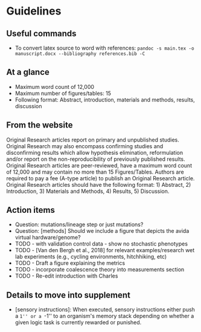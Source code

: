 # Guidelines

## Useful commands

- To convert latex source to word with references: `pandoc -s main.tex -o manuscript.docx --bibliography references.bib -C`

## At a glance

- Maximum word count of 12,000
- Maximum number of figures/tables: 15
- Following format: Abstract, introduction, materials and methods, results, discussion

## From the website

Original Research articles report on primary and unpublished studies. Original Research may also encompass confirming studies and disconfirming results which allow hypothesis elimination, reformulation and/or report on the non-reproducibility of previously published results. Original Research articles are peer-reviewed, have a maximum word count of 12,000 and may contain no more than 15 Figures/Tables. Authors are required to pay a fee (A-type article) to publish an Original Research article. Original Research articles should have the following format: 1) Abstract, 2) Introduction, 3) Materials and Methods, 4) Results, 5) Discussion. 

## Action items

- Question: mutations/lineage step or just mutations?
- Question: [methods] Should we include a figure that depicts the avida virtual hardware/genome?
- TODO - with validation control data - show no stochastic phenotypes
- TODO - [Van den Bergh et al., 2018] for relevant examples/research wet lab experiments (e.g., cycling environments, hitchhiking, etc)
- TODO - Draft a figure explaining the metrics
- TODO - incorporate coalescence theory into measurements section
- TODO - Re-edit introduction with Charles

## Details to move into supplement

- [sensory instructions]: When executed, sensory instructions either push a ``1'' or a ``-1'' to an organism's memory stack depending on whether a given logic task is currently rewarded or punished.